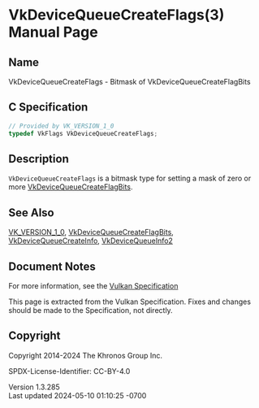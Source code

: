 # VkDeviceQueueCreateFlags(3) Manual Page

## Name

VkDeviceQueueCreateFlags - Bitmask of VkDeviceQueueCreateFlagBits



## <a href="#_c_specification" class="anchor"></a>C Specification

``` c
// Provided by VK_VERSION_1_0
typedef VkFlags VkDeviceQueueCreateFlags;
```

## <a href="#_description" class="anchor"></a>Description

`VkDeviceQueueCreateFlags` is a bitmask type for setting a mask of zero
or more [VkDeviceQueueCreateFlagBits](https://registry.khronos.org/vulkan/specs/1.3-extensions/man/html/VkDeviceQueueCreateFlagBits.html).

## <a href="#_see_also" class="anchor"></a>See Also

[VK_VERSION_1_0](https://registry.khronos.org/vulkan/specs/1.3-extensions/man/html/VK_VERSION_1_0.html),
[VkDeviceQueueCreateFlagBits](https://registry.khronos.org/vulkan/specs/1.3-extensions/man/html/VkDeviceQueueCreateFlagBits.html),
[VkDeviceQueueCreateInfo](https://registry.khronos.org/vulkan/specs/1.3-extensions/man/html/VkDeviceQueueCreateInfo.html),
[VkDeviceQueueInfo2](https://registry.khronos.org/vulkan/specs/1.3-extensions/man/html/VkDeviceQueueInfo2.html)

## <a href="#_document_notes" class="anchor"></a>Document Notes

For more information, see the <a
href="https://registry.khronos.org/vulkan/specs/1.3-extensions/html/vkspec.html#VkDeviceQueueCreateFlags"
target="_blank" rel="noopener">Vulkan Specification</a>

This page is extracted from the Vulkan Specification. Fixes and changes
should be made to the Specification, not directly.

## <a href="#_copyright" class="anchor"></a>Copyright

Copyright 2014-2024 The Khronos Group Inc.

SPDX-License-Identifier: CC-BY-4.0

Version 1.3.285  
Last updated 2024-05-10 01:10:25 -0700

